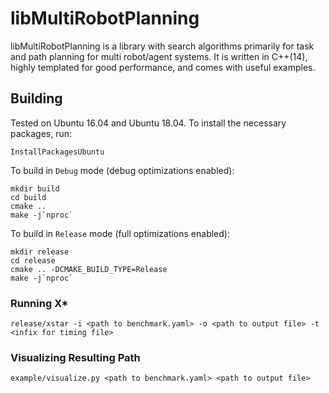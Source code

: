 # libMultiRobotPlanning

libMultiRobotPlanning is a library with search algorithms primarily for task and path planning for multi robot/agent systems.
It is written in C++(14), highly templated for good performance, and comes with useful examples.

## Building

Tested on Ubuntu 16.04 and Ubuntu 18.04. To install the necessary packages, run:

```
InstallPackagesUbuntu
```

To build in `Debug` mode (debug optimizations enabled):

```
mkdir build
cd build
cmake ..
make -j`nproc`
```

To build in `Release` mode (full optimizations enabled):

```
mkdir release
cd release
cmake .. -DCMAKE_BUILD_TYPE=Release
make -j`nproc`
```

### Running X*


```
release/xstar -i <path to benchmark.yaml> -o <path to output file> -t <infix for timing file>
```

### Visualizing Resulting Path

```
example/visualize.py <path to benchmark.yaml> <path to output file>
```
